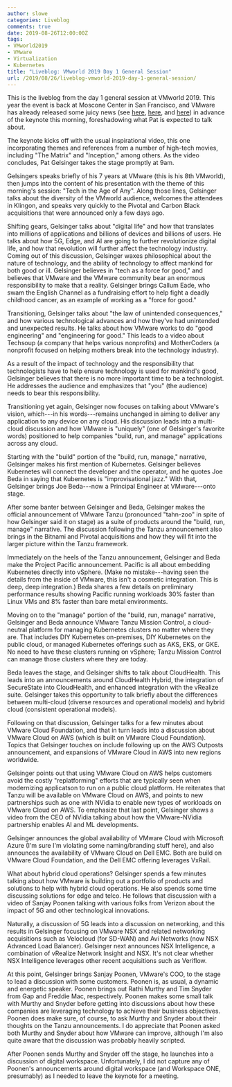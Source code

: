 ```yaml
---
author: slowe
categories: Liveblog
comments: true
date: 2019-08-26T12:00:00Z
tags:
- VMworld2019
- VMware
- Virtualization
- Kubernetes
title: "Liveblog: VMworld 2019 Day 1 General Session"
url: /2019/08/26/liveblog-vmworld-2019-day-1-general-session/
---
```


This is the liveblog from the day 1 general session at VMworld 2019. This year the event is back at Moscone Center in San Francisco, and VMware has already released some juicy news (see [here][link-1], [here][link-2], and [here][link-3]) in advance of the keynote this morning, foreshadowing what Pat is expected to talk about.<!--more-->

The keynote kicks off with the usual inspirational video, this one incorporating themes and references from a number of high-tech movies, including "The Matrix" and "Inception," among others. As the video concludes, Pat Gelsinger takes the stage promptly at 9am.

Gelsingers speaks briefly of his 7 years at VMware (this is his 8th VMworld), then jumps into the content of his presentation with the theme of this morning's session: "Tech in the Age of Any". Along those lines, Gelsinger talks about the diversity of the VMworld audience, welcomes the attendees in Klingon, and speaks very quickly to the Pivotal and Carbon Black acquisitions that were announced only a few days ago.

Shifting gears, Gelsinger talks about "digital life" and how that translates into millions of applications and billions of devices and billions of users. He talks about how 5G, Edge, and AI are going to further revolutionize digital life, and how that revolution will further affect the technology industry. Coming out of this discussion, Gelsinger waxes philosophical about the nature of technology, and the ability of technology to affect mankind for both good or ill. Gelsinger believes in "tech as a force for good," and believes that VMware and the VMware community bear an enormous responsibility to make that a reality. Gelsinger brings Callum Eade, who swam the English Channel as a fundraising effort to help fight a deadly childhood cancer, as an example of working as a "force for good."

Transitioning, Gelsinger talks about "the law of unintended consequences," and how various technological advances and how they've had unintended and unexpected results. He talks about how VMware works to do "good engineering" and "engineering for good." This leads to a video about Techsoup (a company that helps various nonprofits) and MotherCoders (a nonprofit focused on helping mothers break into the technology industry).

As a result of the impact of technology and the responsibility that technologists have to help ensure technology is used for mankind's good, Gelsinger believes that there is no more important time to be a technologist. He addresses the audience and emphasizes that "you" (the audience) needs to bear this responsibility.

Transitioning yet again, Gelsinger now focuses on talking about VMware's vision, which---in his words---remains unchanged in aiming to deliver any application to any device on any cloud. His discussion leads into a multi-cloud discussion and how VMware is "uniquely" (one of Gelsinger's favorite words) positioned to help companies "build, run, and manage" applications across any cloud.

Starting with the "build" portion of the "build, run, manage," narrative, Gelsinger makes his first mention of Kubernetes. Gelsinger believes Kubernetes will connect the developer and the operator, and he quotes Joe Beda in saying that Kubernetes is "improvisational jazz." With that, Gelsinger brings Joe Beda---now a Principal Engineer at VMware---onto stage.

After some banter between Gelsinger and Beda, Gelsinger makes the official announcement of VMware Tanzu (pronounced "tahn-zoo" in spite of how Gelsinger said it on stage) as a suite of products around the "build, run, manage" narrative. The discussion following the Tanzu announcement also brings in the Bitnami and Pivotal acquisitions and how they will fit into the larger picture within the Tanzu framework.

Immediately on the heels of the Tanzu announcement, Gelsinger and Beda make the Project Pacific announcement. Pacific is all about embedding Kubernetes directly into vSphere. (Make no mistake---having seen the details from the inside of VMware, this isn't a cosmetic integration. This is deep, deep integration.) Beda shares a few details on preliminary performance results showing Pacific running workloads 30% faster than Linux VMs and 8% faster than bare metal environments.

Moving on to the "manage" portion of the "build, run, manage" narrative, Gelsinger and Beda announce VMware Tanzu Mission Control, a cloud-neutral platform for managing Kubernetes clusters no matter where they are. That includes DIY Kubernetes on-premises, DIY Kubernetes on the public cloud, or managed Kubernetes offerings such as AKS, EKS, or GKE. No need to have these clusters running on vSphere; Tanzu Mission Control can manage those clusters where they are today.

Beda leaves the stage, and Gelsinger shifts to talk about CloudHealth. This leads into an announcements around CloudHealth Hybrid, the integration of SecureState into CloudHealth, and enhanced integration with the vRealize suite. Gelsinger takes this opportunity to talk briefly about the differences between multi-cloud (diverse resources and operational models) and hybrid cloud (consistent operational models).

Following on that discussion, Gelsinger talks for a few minutes about VMware Cloud Foundation, and that in turn leads into a discussion about VMware Cloud on AWS (which is built on VMware Cloud Foundation). Topics that Gelsinger touches on include following up on the AWS Outposts announcement, and  expansions of VMware Cloud in AWS into new regions worldwide.

Gelsinger points out that using VMware Cloud on AWS helps customers avoid the costly "replatforming" efforts that are typically seen when modernizing applicatson to run on a public cloud platform. He reiterates that Tanzu will be available on VMware Cloud on AWS, and points to new partnerships such as one with NVidia to enable new types of workloads on VMware Cloud on AWS. To emphasize that last point, Gelsinger shows a video from the CEO of NVidia talking about how the VMware-NVidia partnership enables AI and ML developments.

Gelsinger announces the global availability of VMware Cloud with Microsoft Azure (I'm sure I'm violating some naming/branding stuff here), and also announces the availability of VMware Cloud on Dell EMC. Both are build on VMware Cloud Foundation, and the Dell EMC offering leverages VxRail.

What about hybrid cloud operations? Gelsinger spends a few minutes talking about how VMware is building out a portfolio of products and solutions to help with hybrid cloud operations. He also spends some time discussing solutions for edge and telco. He follows that discussion with a video of Sanjay Poonen talking with various folks from Verizon about the impact of 5G and other technological innovations.

Naturally, a discussion of 5G leads into a discussion on networking, and this results in Gelsinger focusing on VMware NSX and related networking acquisitions such as Velocloud (for SD-WAN) and Avi Networks (now NSX Advanced Load Balancer). Gelsinger next announces NSX Intelligence, a combination of vRealize Network Insight and NSX. It's not clear whether NSX Intelligence leverages other recent acquisitions such as Veriflow.

At this point, Gelsinger brings Sanjay Poonen, VMware's COO, to the stage to lead a discussion with some customers. Poonen is, as usual, a dynamic and energetic speaker. Poonen brings out Rathi Murthy and Tim Snyder from Gap and Freddie Mac, respectively. Poonen makes some small talk with Murthy and Snyder before getting into discussions about how these companies are leveraging technology to achieve their business objectives. Poonen does make sure, of course, to ask Murthy and Snyder about their thoughts on the Tanzu announcements. I do appreciate that Poonen asked both Murthy and Snyder about how VMware can improve, although I'm also quite aware that the discussion was probably heavily scripted.

After Poonen sends Murthy and Snyder off the stage, he launches into a discussion of digital workspace. Unfortunately, I did not capture any of Poonen's announcements around digital workspace (and Workspace ONE, presumably) as I needed to leave the keynote for a meeting.

[link-1]: https://blogs.vmware.com/vsphere/2019/08/introducing-project-pacific.html
[link-2]: https://blogs.vmware.com/vsphere/2019/08/project-pacific-technical-overview.html
[link-3]: https://blogs.vmware.com/cloudnative/2019/08/26/vmware-completes-approach-to-modern-applications/
